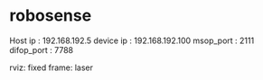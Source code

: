 # robosense
Host ip : 192.168.192.5
device ip : 192.168.192.100
msop_port : 2111
difop_port : 7788

rviz:
fixed frame: laser
